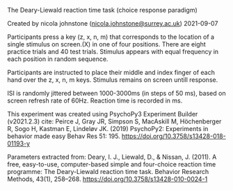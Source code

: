 The Deary-Liewald reaction time task (choice response paradigm) 

Created by nicola johnstone (nicola.johnstone@surrey.ac.uk) 2021-09-07 

Participants press a key (z, x, n, m) that corresponds to the location of a single stimulus on screen.(X) in one of four positions. There are eight practice trials and 40 test trials. Stimulus appears with equal frequency in each position in random sequence. 

Participants are instructed to place their middle and index finger of each hand over the z, x, n, m keys. Stimulus remains on screen untill response. 

ISI is randomly jittered between 1000-3000ms (in steps of 50 ms), based on screen refresh rate of 60Hz. Reaction time is recorded in ms. 

This experiment was created using PsychoPy3 Experiment Builder (v2021.2.3) cite: Peirce J, Gray JR, Simpson S, MacAskill M, Höchenberger R, Sogo H, Kastman E, Lindeløv JK. (2019) PsychoPy2: Experiments in behavior made easy Behav Res 51: 195. https://doi.org/10.3758/s13428-018-01193-y 

Parameters extracted from: Deary, I. J., Liewald, D., & Nissan, J. (2011). A free, easy-to-use, computer-based simple and four-choice reaction time programme: The Deary-Liewald reaction time task. Behavior Research Methods, 43(1), 258–268. https://doi.org/10.3758/s13428-010-0024-1 